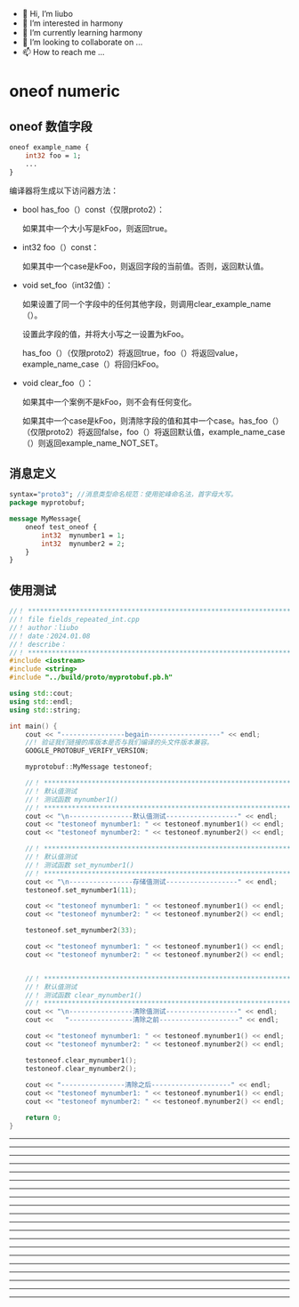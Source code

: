 * 👋 Hi, I’m liubo
* 👀 I’m interested in harmony
* 🌱 I’m currently learning harmony
* 💞️ I’m looking to collaborate on ...
* 📫 How to reach me ...

# oneof numeric



## oneof 数值字段

```protobuf
oneof example_name {
    int32 foo = 1;
    ...
}

```

编译器将生成以下访问器方法：

- bool has_foo（）const（仅限proto2）：

  如果其中一个大小写是kFoo，则返回true。

- int32 foo（）const：

  如果其中一个case是kFoo，则返回字段的当前值。否则，返回默认值。

- void set_foo（int32值）：

  如果设置了同一个字段中的任何其他字段，则调用clear_example_name（）。

  设置此字段的值，并将大小写之一设置为kFoo。

  has_foo（）（仅限proto2）将返回true，foo（）将返回value，example_name_case（）将回归kFoo。

- void clear_foo（）：

  如果其中一个案例不是kFoo，则不会有任何变化。

  如果其中一个case是kFoo，则清除字段的值和其中一个case。has_foo（）（仅限proto2）将返回false，foo（）将返回默认值，example_name_case（）则返回example_name_NOT_SET。

  



## 消息定义

```protobuf
syntax="proto3"; //消息类型命名规范：使⽤驼峰命名法，⾸字⺟⼤写。
package myprotobuf;

message MyMessage{
    oneof test_oneof { 
        int32  mynumber1 = 1;
        int32  mynumber2 = 2;
    }
}

```



## 使用测试

```c++
//！ ********************************************************************
//！ file fields_repeated_int.cpp
//！ author：liubo
//！ date：2024.01.08
//！ describe：
//！ ********************************************************************
#include <iostream>
#include <string>
#include "../build/proto/myprotobuf.pb.h"

using std::cout;
using std::endl;
using std::string;

int main() {
    cout << "----------------begain------------------" << endl;
    //! 验证我们链接的库版本是否与我们编译的头文件版本兼容。
    GOOGLE_PROTOBUF_VERIFY_VERSION;

    myprotobuf::MyMessage testoneof;

    //！ ********************************************************************
    //！ 默认值测试
    //！ 测试函数 mynumber1()
    //！ ********************************************************************
    cout << "\n----------------默认值测试------------------" << endl;
    cout << "testoneof mynumber1: " << testoneof.mynumber1() << endl;
    cout << "testoneof mynumber2: " << testoneof.mynumber2() << endl;

    //！ ********************************************************************
    //！ 默认值测试
    //！ 测试函数 set_mynumber1()
    //！ ********************************************************************
    cout << "\n----------------存储值测试------------------" << endl;
    testoneof.set_mynumber1(11);

    cout << "testoneof mynumber1: " << testoneof.mynumber1() << endl;
    cout << "testoneof mynumber2: " << testoneof.mynumber2() << endl;

    testoneof.set_mynumber2(33);

    cout << "testoneof mynumber1: " << testoneof.mynumber1() << endl;
    cout << "testoneof mynumber2: " << testoneof.mynumber2() << endl;


    //！ ********************************************************************
    //！ 默认值测试
    //！ 测试函数 clear_mynumber1()
    //！ ********************************************************************
    cout << "\n----------------清除值测试------------------" << endl;
    cout <<   "----------------清除之前--------------------" << endl;

    cout << "testoneof mynumber1: " << testoneof.mynumber1() << endl;
    cout << "testoneof mynumber2: " << testoneof.mynumber2() << endl;

    testoneof.clear_mynumber1();
    testoneof.clear_mynumber2();
    
    cout << "----------------清除之后--------------------" << endl;
    cout << "testoneof mynumber1: " << testoneof.mynumber1() << endl;
    cout << "testoneof mynumber2: " << testoneof.mynumber2() << endl;

    return 0;
}

```





























---

---

---

---

---

---

---

---

---

---

---

---

---

---

---

---

---

---

---

---













  